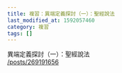 ```yaml
---
title: 複習：異端定義探討（一）：聖經說法
last_modified_at: 1592057460
category: 複習
tags: []
---
```


<p>異端定義探討（一）：聖經說法<br/>
<a href="/posts/269191656" target="_blank">/posts/269191656</a></p>
<p> </p>
